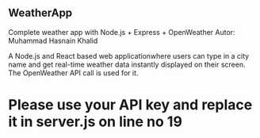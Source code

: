 ## WeatherApp
Complete weather app with Node.js + Express + OpenWeather
Autor: Muhammad Hasnain Khalid

A Node.js and React based web applicationwhere users can type in a city name and get real-time weather data instantly displayed on their screen. The OpenWeather API call is used for it. 

# Please use your API key and replace it in server.js on line no 19 

